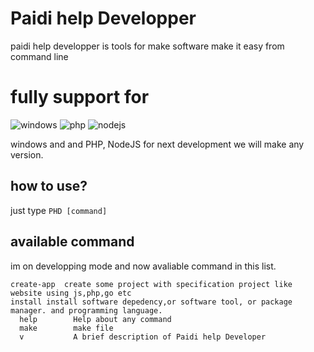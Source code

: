 # Paidi help Developper

paidi help developper is tools for make software make it easy from command line

# fully support for 
![windows](https://cdn.shopify.com/s/files/1/0855/1446/products/Windows-10_ed728c0a-a9b4-49a5-8c43-c7dc057307a6_grande.png?v=1534979260) ![php](https://pngimg.com/uploads/php/php_PNG50.png) ![nodejs](https://software.intel.com/sites/default/files/managed/fa/a0/Runtime-logo-Node.jpg)

windows and and PHP, NodeJS for next development we will make any version.

## how to use?
just type 
```PHD [command]```

## available command
im on developping mode and now avaliable command in this list.

```
create-app  create some project with specification project like website using js,php,go etc
install install software depedency,or software tool, or package manager. and programming language.
  help        Help about any command
  make        make file
  v           A brief description of Paidi help Developer
  
  ```
